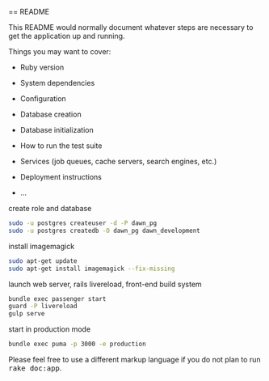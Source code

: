 == README

This README would normally document whatever steps are necessary to get the
application up and running.

Things you may want to cover:

* Ruby version

* System dependencies

* Configuration

* Database creation

* Database initialization

* How to run the test suite

* Services (job queues, cache servers, search engines, etc.)

* Deployment instructions

* ...

create role and database

```bash
sudo -u postgres createuser -d -P dawn_pg
sudo -u postgres createdb -O dawn_pg dawn_development
```

install imagemagick

```bash
sudo apt-get update
sudo apt-get install imagemagick --fix-missing
```

launch web server, rails livereload, front-end build system

```bash
bundle exec passenger start
guard -P livereload
gulp serve
```

start in production mode

```bash
bundle exec puma -p 3000 -e production
```



Please feel free to use a different markup language if you do not plan to run
<tt>rake doc:app</tt>.
